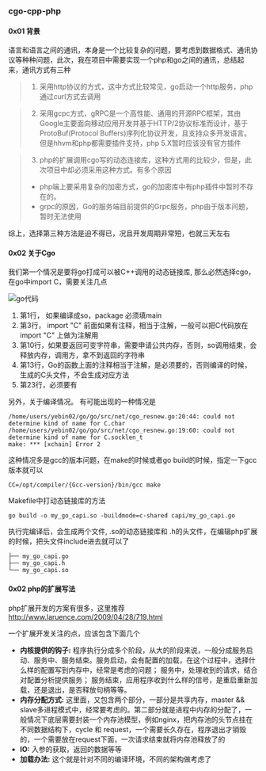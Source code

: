 ### cgo-cpp-php

#### 0x01 背景

语言和语言之间的通讯，本身是一个比较复杂的问题，要考虑到数据格式、通讯协议等种种问题，此次，我在项目中需要实现一个php和go之间的通讯，总结起来，通讯方式有三种
> 1. 采用http协议的方式，这中方式比较常见，go启动一个http服务，php通过curl方式去调用

> 2. 采用gcpc方式，gRPC是一个高性能、通用的开源RPC框架，其由Google主要面向移动应用开发并基于HTTP/2协议标准而设计，基于ProtoBuf(Protocol Buffers)序列化协议开发，且支持众多开发语言。但是hhvm和php都需要插件支持，php 5.X暂时应该没有官方插件

> 3. php的扩展调用cgo写的动态连接库，这种方式用的比较少，但是，此次项目中却必须采用这种方式。有多个原因	
>	- php端上要采用复杂的加密方式，go的加密库中有php插件中暂时不存在的。
>	- grpc的原因，Go的服务端目前提供的Grpc服务，php由于版本问题，暂时无法使用

综上，选择第三种方法是迫不得已，况且开发周期非常短，也就三天左右	

#### 0x02 关于Cgo

我们第一个情况是要将go打成可以被C++调用的动态链接库, 那么必然选择cgo，在go中import C，需要关注几点

![go代码](https://github.com/oldwind/cgo-cpp-php/blob/master/img/123.png)

1. 第1行， 如果编译成so，package 必须填main
2. 第3行， import "C" 前面如果有注释，相当于注解，一般可以把C代码放在 import "C" 上做为注解用
3. 第10行，如果要返回可变字符串，需要申请公共内存，否则，so调用结束，会释放内存，调用方，拿不到返回的字符串
4. 第13行，Go的函数上面的注释相当于注解，是必须要的，否则编译的时候，生成的C头文件，不会生成对应方法
5. 第23行，必须要有

另外，关于编译情况。 有可能出现的一种情况是

	/home/users/yebin02/go/go/src/net/cgo_resnew.go:20:44: could not determine kind of name for C.char
	/home/users/yebin02/go/go/src/net/cgo_resnew.go:19:60: could not determine kind of name for C.socklen_t
	make: *** [xchain] Error 2

这种情况多是gcc的版本问题，在make的时候或者go build的时候，指定一下gcc版本就可以

	CC=/opt/compiler/{Gcc-version}/bin/gcc make

Makefile中打动态链接库的方法
	
	go build -o my_go_capi.so -buildmode=c-shared capi/my_go_capi.go

执行完编译后，会生成两个文件, .so的动态链接库和 .h的头文件，在编辑php扩展的时候，把头文件include进去就可以了
	
	├── my_go_capi.go
	├── my_go_capi.h
	└── my_go_capi.so

#### 0x02 php的扩展写法

php扩展开发的方案有很多，这里推荐 http://www.laruence.com/2009/04/28/719.html

一个扩展开发关注的点，应该包含下面几个

- **内核提供的钩子:** 程序执行分成多个阶段，从大的阶段来说，一般分成服务启动、服务中、服务结束。服务启动，会有配置的加载，在这个过程中，选择什么样的配置写到内存中，经常是考虑的问题； 服务中，处理收到的请求，结合对配置分析提供服务； 服务结束，应用程序收到什么样的信号，是重启重新加载，还是退出，是否释放句柄等等。
- **内存分配方式:** 这里面，又包含两个部分，一部分是共享内存，master && slave多进程模式中，经常要考虑的。第二部分就是进程中内存的分配了，一般情况下底层需要封装一个内存池模型，例如nginx，把内存池的头节点挂在不同数据结构下，cycle 和 request，一个需要长久存在，程序退出才销毁的，一个需要放在request下面，一次请求结束就将内存池释放了的
- **IO:** 入参的获取，返回的数据等等
- **加载办法:** 这个就是针对不同的编译环境，不同的架构做考虑了












